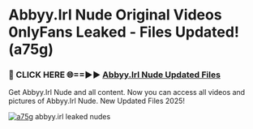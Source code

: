 # Abbyy.Irl Nude Original Videos 0nlyFans Leaked - Files Updated! (a75g)

<h3>🔴 CLICK HERE 🌐==►► <a href="https://tinyurl.com/yrmya6cz" rel="nofollow">Abbyy.Irl Nude Updated Files</a></h3>

Get Abbyy.Irl Nude and all content. Now you can access all videos and pictures of Abbyy.Irl Nude. New Updated Files 2025!

[![a75g](https://i.imgur.com/FMdXYCs.gif)](https://tinyurl.com/yrmya6cz)
abbyy.irl leaked nudes